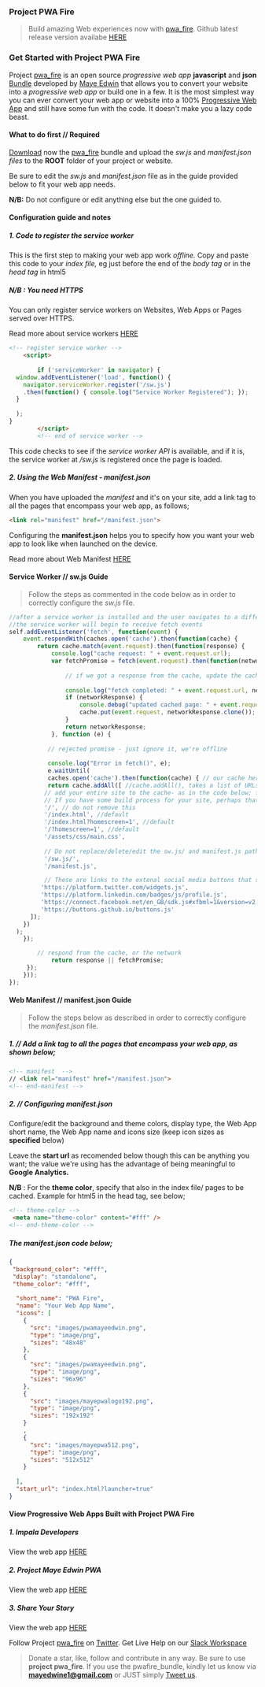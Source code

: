 ### Project PWA Fire
>Build amazing Web experiences now with [pwa_fire](https://github.com/mayeedwin/pwafire). Github latest release version availabe [HERE](https://github.com/mayeedwin/pwafire/releases)

### Get Started with Project PWA Fire
Project [pwa_fire](https://twitter.com/pwafire) is an open source *progressive web app* **javascript** and **json** [Bundle](https://github.com/mayeedwin/pwafire) developed by [Maye Edwin](https://maye.gdgmoi.com) that allows you to convert your website into a *progressive web app* or build one in a few. It is the most simplest way you can ever convert your web app or website into a 100% [Progressive Web App](https://www.linkedin.com/pulse/what-progressive-web-app-get-started-now-canaan-maye-edwin/) and still have some fun with the code. It doesn't make you a lazy code beast.

#### What to do first // Required
[Download](https://github.com/mayeedwin/pwafire/releases) now the [pwa_fire](https://twitter.com/pwafire) bundle and upload the *sw.js* and *manifest.json files* to the **ROOT** folder of your project or website.

Be sure to edit the *sw.js* and *manifest.json* file as in the guide provided below to fit your web app needs.

**N/B:** Do not configure or edit anything else but the one guided to.

#### Configuration guide and notes
##### 1. Code to register the service worker
This is the first step to making your web app work *offline.* Copy and paste this code to your *index file,* eg just before the end of the *body tag* or in the *head tag* in html5

##### N/B : You need HTTPS
You can only register service workers on Websites, Web Apps or Pages served over HTTPS.

Read more about service workers [HERE](https://developers.google.com/web/fundamentals/primers/service-workers/)

```html
<!-- register service worker -->
	<script>
	
	    if ('serviceWorker' in navigator) {
  window.addEventListener('load', function() {
    navigator.serviceWorker.register('/sw.js')
    .then(function() { console.log("Service Worker Registered"); });
  }
  
  );
}
        </script>
		<!-- end of service worker -->
```
This code checks to see if the *service worker API* is available, and if it is, the service worker at */sw.js* is registered once the page is loaded.

##### 2. Using the Web Manifest - manifest.json
When you have uploaded the *manifest* and it's on your site, add a link tag to all the pages that encompass your web app, as follows;
```html
<link rel="manifest" href="/manifest.json">
```
Configuring the **manifest.json** helps you to specify how you want your web app to look like when launched on the device.

Read more about Web Manifest [HERE](https://developers.google.com/web/fundamentals/web-app-manifest/)

#### Service Worker // sw.js Guide
>Follow the steps as commented in the code below as in order to correctly configure the *sw.js* file.

```javascript
//after a service worker is installed and the user navigates to a different page or refreshes, 
//the service worker will begin to receive fetch events
self.addEventListener('fetch', function(event) {
    event.respondWith(caches.open('cache').then(function(cache) {
        return cache.match(event.request).then(function(response) {
            console.log("cache request: " + event.request.url);
            var fetchPromise = fetch(event.request).then(function(networkResponse) {
                
                // if we got a response from the cache, update the cache
                
                console.log("fetch completed: " + event.request.url, networkResponse);
                if (networkResponse) {
                    console.debug("updated cached page: " + event.request.url, networkResponse);
                    cache.put(event.request, networkResponse.clone());
                }
                return networkResponse;
            }, function (e) {
                
           // rejected promise - just ignore it, we're offline
                
           console.log("Error in fetch()", e);
           e.waitUntil(
           caches.open('cache').then(function(cache) { // our cache here is named *cache* in the caches.open()
           return cache.addAll([ //cache.addAll(), takes a list of URLs, then fetches them from the server and adds the response to the cache.
          // add your entire site to the cache- as in the code below; for offline access
          // If you have some build process for your site, perhaps that could generate the list of possible URLs that a user might load.
          '/', // do not remove this
          '/index.html', //default
          '/index.html?homescreen=1', //default
          '/?homescreen=1', //default
          '/assets/css/main.css',
               
          // Do not replace/delete/edit the sw.js/ and manifest.js paths below
          '/sw.js/',
          '/manifest.js',

          // These are links to the extenal social media buttons that should be cached if any exists.
         'https://platform.twitter.com/widgets.js',
         'https://platform.linkedin.com/badges/js/profile.js',
         'https://connect.facebook.net/en_GB/sdk.js#xfbml=1&version=v2.11&appId=128193484441134',
         'https://buttons.github.io/buttons.js'
      ]);
    })
  );
    });

        // respond from the cache, or the network
            return response || fetchPromise;
     });
    }));
});
```
#### Web Manifest // manifest.json Guide
>Follow the steps below as described in order to correctly configure the *manifest.json* file.
##### 1. // Add a link tag to all the pages that encompass your web app, as shown below;
```html
<!-- manifest  -->
// <link rel="manifest" href="/manifest.json">
<!-- end-manifest -->
```
##### 2. // Configuring manifest.json
Configure/edit the background and theme colors, display type, the Web App short name, the Web App name and icons size (keep icon sizes as **specified** below)

Leave the **start url** as recomended below though this can be anything you want; the value we're using has the advantage of being meaningful to **Google Analytics.**

**N/B** : For the **theme color**, specify that also in the index file/ pages to be cached. Example for html5 in the head tag, see below;
```html
<!-- theme-color -->
 <meta name="theme-color" content="#fff" />
<!-- end-theme-color -->
```
##### The manifest.json code below;
```json
{
 "background_color": "#fff", 
 "display": "standalone",
 "theme_color": "#fff", 
    
  "short_name": "PWA Fire", 
  "name": "Your Web App Name",
  "icons": [
    {
      "src": "images/pwamayeedwin.png",
      "type": "image/png",
      "sizes": "48x48"
    },
    {
      "src": "images/pwamayeedwin.png", 
      "type": "image/png",
      "sizes": "96x96" 
    },
    {
      "src": "images/mayepwalogo192.png", 
      "type": "image/png",
      "sizes": "192x192" 
    }
    ,
    {
      "src": "images/mayepwa512.png",
      "type": "image/png",
      "sizes": "512x512"
    }
    
  ],
  "start_url": "index.html?launcher=true"
}
```
#### View Progressive Web Apps Built with Project PWA Fire
##### 1. Impala Developers 
View the web app [HERE](https://impaladevelopers.com)
##### 2. Project Maye Edwin PWA
View the web app [HERE](https://maye.gdgmoi.com)
##### 3. Share Your Story
View the web app [HERE](https://share.gdgmoi.com)

Follow Project [pwa_fire](https://twitter.com/pwafire) on [Twitter](https://twitter.com/pwafire). Get Live Help on our [Slack Workspace](https://join.slack.com/t/pwafire/shared_invite/enQtMjk1MjUzNDY5NDkyLWQzYTFhOTNjMTU2NzBjMTBhMjZkNDJkOTY0YzgxYWViNTI4YzgyZDUxNGIyYzlkM2RiZjc2NTAwMzRhMmZkZmI)

>Donate a star, like, follow and contribute in any way. Be sure to use **project pwa_fire**. If you use the pwafire_bundle, kindly let us know via **mayedwine1@gmail.com** or JUST simply [Tweet us](https://twitter.com/pwafire).
